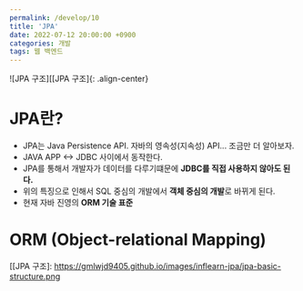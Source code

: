 ```yaml
---
permalink: /develop/10
title: 'JPA'
date: 2022-07-12 20:00:00 +0900
categories: 개발
tags: 웹 백엔드
---
```


![JPA 구조][[JPA 구조]{: .align-center}

# JPA란?
- JPA는 Java Persistence API. 자바의 영속성(지속성) API... 조금만 더 알아보자.
- JAVA APP <-> JDBC 사이에서 동작한다.
- JPA를 통해서 개발자가 데이터를 다루기떄문에 **JDBC를 직접 사용하지 않아도 된다.**
- 위의 특징으로 인해서 SQL 중심의 개발에서 **객체 중심의 개발**로 바뀌게 된다.
- 현재 자바 진영의 **ORM 기술 표준**

# ORM (Object-relational Mapping)


[[JPA 구조]: https://gmlwjd9405.github.io/images/inflearn-jpa/jpa-basic-structure.png